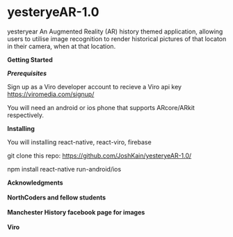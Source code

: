 # yesteryeAR-1.0

yesteryear
An Augmented Reality (AR) history themed application, allowing users to utilise image recognition to render historical pictures of that locaton in their camera, when at that location.

<b>Getting Started</b>

<b><i>Prerequisites</i></b>

Sign up as a Viro developer account to recieve a Viro api key https://viromedia.com/signup/

You will need an android or ios phone that supports ARcore/ARkit respectively. 

<b>Installing</b>

You will installing react-native, react-viro, firebase


git clone this repo: https://github.com/JoshKain/yesteryeAR-1.0/

npm install 
react-native run-android/ios

<b>Acknowledgments<b>
<br></br>
NorthCoders and fellow students
<br></br>
Manchester History facebook page for images
<br></br>
Viro
